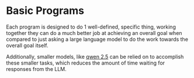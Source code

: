 # Basic Programs
Each program is designed to do 1 well-defined, specific thing, working together they can do a much better job at achieving an overall goal when compared to just asking a large language model to do the work towards the overall goal itself.

Additionally, smaller models, like [qwen 2.5](https://ollama.com/library/qwen2.5) can be relied on to accomplish these smaller tasks, which reduces the amount of time waiting for responses from the LLM.
